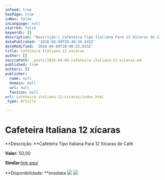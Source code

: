 ```yaml
---
inFeed: true
hasPage: true
inNav: false
inLanguage: null
starred: false
keywords: []
description: "Descrição:\_Cafeteira Tipo Italiana Para 12 Xícaras de Café"
datePublished: '2016-04-09T20:48:56.543Z'
dateModified: '2016-04-09T20:48:52.833Z'
title: Cafeteira Italiana 12 xícaras
author: []
sourcePath: _posts/2016-04-06-cafeteira-italiana-12-xicaras.md
published: true
authors: []
publisher:
  name: null
  domain: null
  url: null
  favicon: null
url: cafeteira-italiana-12-xicaras/index.html
_type: Article

---
```

# Cafeteira Italiana 12 xícaras

**Descrição: **Cafeteira Tipo Italiana Para 12 Xícaras de Café

**Valor:** 50,00

**Similar:**[link aqui][0]

**Disponibilidade: **imediata
![](https://the-grid-user-content.s3-us-west-2.amazonaws.com/995495a4-9c43-4f55-9836-2661c642f242.jpg)
![](https://the-grid-user-content.s3-us-west-2.amazonaws.com/2f885fa3-0b9d-41d9-8257-6dcde91c0f3e.jpg)

[0]: https://www.walmart.com.br/item/2173656/sk?utm_source=google-pla&adtype=pla&utm_medium=ppc&utm_term=2173656&utm_campaign=eletroportateis+2173656